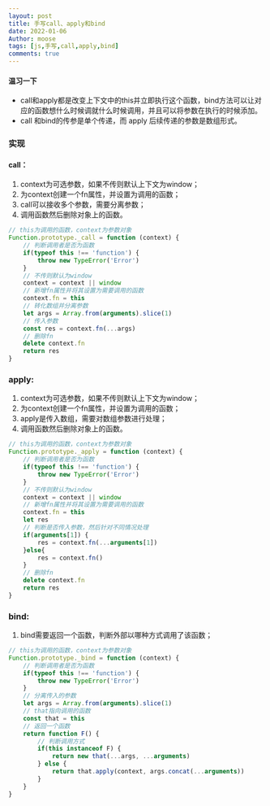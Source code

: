 ```yaml
---
layout: post
title: 手写call、apply和bind
date: 2022-01-06
Author: moose
tags: [js,手写,call,apply,bind]
comments: true
---
```

#### 温习一下
- call和apply都是改变上下文中的this并立即执行这个函数，bind方法可以让对应的函数想什么时候调就什么时候调用，并且可以将参数在执行的时候添加。
- call 和bind的传参是单个传递，而 apply 后续传递的参数是数组形式。

<!-- more -->

### 实现
#### call：
1. context为可选参数，如果不传则默认上下文为window；
2. 为context创建一个fn属性，并设置为调用的函数；
3. call可以接收多个参数，需要分离参数；
4. 调用函数然后删除对象上的函数。

```javascript
// this为调用的函数，context为参数对象
Function.prototype._call = function (context) {
	// 判断调用者是否为函数
    if(typeof this !== 'function') {
        throw new TypeError('Error')
    }
	// 不传则默认为window
    context = context || window
	// 新增fn属性并将其设置为需要调用的函数
    context.fn = this
	// 转化数组并分离参数
    let args = Array.from(arguments).slice(1)
	// 传入参数
    const res = context.fn(...args)
	// 删除fn
    delete context.fn
    return res
}
```

### apply:

1. context为可选参数，如果不传则默认上下文为window；
2. 为context创建一个fn属性，并设置为调用的函数；
3. apply是传入数组，需要对数组参数进行处理；
4. 调用函数然后删除对象上的函数。


```javascript
// this为调用的函数，context为参数对象
Function.prototype._apply = function (context) {
	// 判断调用者是否为函数
    if(typeof this !== 'function') {
        throw new TypeError('Error')
    }
	// 不传则默认为window
    context = context || window
	// 新增fn属性并将其设置为需要调用的函数
    context.fn = this
    let res
	// 判断是否传入参数，然后针对不同情况处理
    if(arguments[1]) {
        res = context.fn(...arguments[1])
    }else{
        res = context.fn()
    }
	// 删除fn
    delete context.fn
    return res
}
```
### bind:

1. bind需要返回一个函数，判断外部以哪种方式调用了该函数；

```javascript
// this为调用的函数，context为参数对象
Function.prototype._bind = function (context) {
	// 判断调用者是否为函数
    if(typeof this !== 'function') {
        throw new TypeError('Error')
    }
	// 分离传入的参数
    let args = Array.from(arguments).slice(1)
	// that指向调用的函数
    const that = this
	// 返回一个函数
    return function F() {
		// 判断调用方式
        if(this instanceof F) {
            return new that(...args, ...arguments)
        } else {
            return that.apply(context, args.concat(...arguments))
        }
    }
}
```